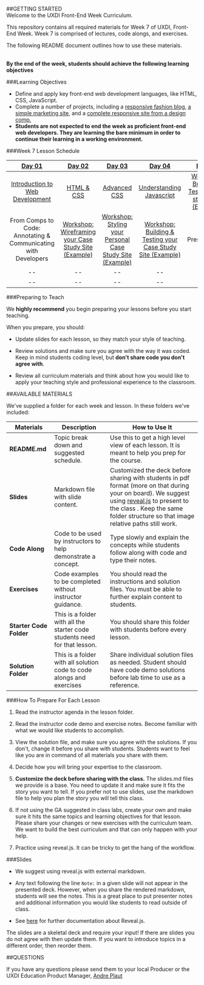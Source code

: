 ##GETTING STARTED
<br>
Welcome to the UXDI Front-End Week Curriculum.  

This repository contains all required materials for Week 7 of UXDI, Front-End Week. Week 7 is comprised of lectures, code alongs, and exercises. 

The following README document outlines how to use these materials.
</br>
<br>

__By the end of the week, students should achieve the following learning objectives__

###Learning Objectives

* Define and apply key front-end web development languages, like HTML, CSS, JavaScript.
* Complete a number of projects, including a [responsive fashion blog](Day_03/08_workshop_responsive_fashion_blog/solution/fashion_blog_part2/index.html), [a simple marketing site](Day_02/06_workshop_html_and_advanced_css_lab/solution/simple_marketing_site/index.html), and a [complete responsive site from a design comp.](Day_04/10_workshop_startup_matchmaker/solution/startup_matchmaker_solution/index.html)
* __Students are not expected to end the week as proficient front-end web developers. They are learning the bare minimum in order to continue their learning in a working environment.__

###Week 7 Lesson Schedule


| [Day 01](Day_01) | [Day 02](Day_02) | [Day 03](Day_03) | [Day 04](Day_04) | [Day 05](Day_05) |
|:----:|:---------:|:---------------:|:---:|:----:|
|[Introduction to Web Development](tree/master/UXDI_Summer_2014/Day_01)| [HTML & CSS](Day_02) | [Advanced CSS](Day_03)| [Understanding Javascript](Day_04/09_javascript) | [Workshop: Building & Testing Case study Site (Example)](http://codepen.io/nevan/pen/d339cc09d81935274334b85c9f5ba2d4/) |
|From Comps to Code: Annotating & Communicating with Developers| [Workshop: Wireframing your Case Study Site (Example)](http://codepen.io/nevan/pen/d339cc09d81935274334b85c9f5ba2d4/) | [Workshop: Styling your Personal Case Study Site (Example)](http://codepen.io/nevan/pen/d339cc09d81935274334b85c9f5ba2d4/)|[Workshop: Building & Testing your Case Study Site (Example)](http://codepen.io/nevan/pen/d339cc09d81935274334b85c9f5ba2d4/) | Presentations
|--| -- | -- | --
|--| -- | -- | --

###Preparing to Teach
 
We __highly recommend__ you begin preparing your lessons before you start teaching. 

When you prepare, you should: 

*	Update slides for each lesson, so they match your style of teaching.

*	Review solutions and make sure you agree with the way it was coded. Keep in mind students coding level, but __don't share code you don't agree with__.

*	Review all curriculum materials and think about how you would like to apply your teaching style and professional experience to the classroom. 


##AVAILABLE MATERIALS

We've supplied a folder for each week and lesson. In these folders we've included:

|Materials | Description | How to Use It|
|----|---------|---------------|
| __README.md__| Topic break down and suggested schedule. | Use this to get a high level view of  each lesson. It is meant to help you prep for the course.|
| __Slides__| Markdown file with slide content.| Customized the deck before sharing with students in pdf format (more on that during your on board). We suggest using [reveal.js](https://github.com/hakimel/reveal.js) to present to the class . Keep the same folder structure so that image relative paths still work.|
| __Code Along__| Code to be used by instructors to help demonstrate a concept.|Type slowly and explain the concepts while students follow along with code and type their notes. |
| __Exercises__|Code examples to be completed without instructor guidance.| You should read the instructions and solution files. You must be able to further explain content to students.|
| __Starter Code Folder__| This is a folder with all the starter code students need for that lesson.| You should share this folder with students before every lesson.|
| __Solution Folder__| This is a folder with all solution code to code alongs and exercises| Share individual solution files as needed. Student should have code demo solutions before lab time to use as a reference.|


###How To Prepare For Each Lesson

1.	Read the instructor agenda in the lesson folder.

2.	Read the instructor code demo and exercise notes. Become familiar with what we would like students to accomplish.

3.	View the solution file, and make sure you agree with the solutions. If you don't, change it before you share with students. Students want to feel like you are in command of all materials you share with them.

4.	Decide how you will bring your expertise to the classroom.

5.	__Customize the deck before sharing with the class.__ The slides.md files we provide is a base. You need to update it and make sure it fits the story you want to tell. If you prefer not to use slides, use the markdown file to help you plan the story you will tell this class.

6.	If not using the GA suggested in class labs, create your own and make sure it hits the same topics and learning objectives for that lesson. Please share your changes or new exercises with the curriculum team. We want to build the best curriculum and that can only happen with your help.

7.	Practice using reveal.js. It can be tricky to get the hang of the workflow. 


###Slides

*	We suggest using reveal.js with external markdown.

*	Any text following the line `Note:` in a given slide will not appear in the presented deck. However, when you share the rendered markdown, students will see the notes. This is a great place to put presenter notes and additional information you would like students to read outside of class.

*	See [here](https://github.com/hakimel/reveal.js) for further documentation about Reveal.js. 


The slides are a skeletal deck and require your input! If there are slides you do not agree with then update them. If you want to introduce topics in a different order, then reorder them. 

	

##QUESTIONS

If you have any questions please send them to your local Producer or the UXDI Education Product Manager, [Andre Plaut](mailto:andre@generalassemb.ly)


